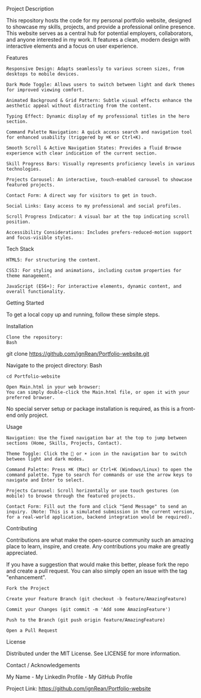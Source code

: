 Project Description

This repository hosts the code for my personal portfolio website, designed to showcase my skills, projects, and provide a professional online presence. This website serves as a central hub for potential employers, collaborators, and anyone interested in my work. It features a clean, modern design with interactive elements and a focus on user experience.

Features

    Responsive Design: Adapts seamlessly to various screen sizes, from desktops to mobile devices.

    Dark Mode Toggle: Allows users to switch between light and dark themes for improved viewing comfort.

    Animated Background & Grid Pattern: Subtle visual effects enhance the aesthetic appeal without distracting from the content.

    Typing Effect: Dynamic display of my professional titles in the hero section.

    Command Palette Navigation: A quick access search and navigation tool for enhanced usability (triggered by ⌘K or Ctrl+K).

    Smooth Scroll & Active Navigation States: Provides a fluid Browse experience with clear indication of the current section.

    Skill Progress Bars: Visually represents proficiency levels in various technologies.

    Projects Carousel: An interactive, touch-enabled carousel to showcase featured projects.

    Contact Form: A direct way for visitors to get in touch.

    Social Links: Easy access to my professional and social profiles.

    Scroll Progress Indicator: A visual bar at the top indicating scroll position.

    Accessibility Considerations: Includes prefers-reduced-motion support and focus-visible styles.

Tech Stack

    HTML5: For structuring the content.

    CSS3: For styling and animations, including custom properties for theme management.

    JavaScript (ES6+): For interactive elements, dynamic content, and overall functionality.

Getting Started

To get a local copy up and running, follow these simple steps.

Installation

    Clone the repository:
    Bash

git clone https://github.com/ignRean/Portfolio-website.git

Navigate to the project directory:
Bash

    cd Portfolio-website

    Open Main.html in your web browser:
    You can simply double-click the Main.html file, or open it with your preferred browser.

No special server setup or package installation is required, as this is a front-end only project.

Usage

    Navigation: Use the fixed navigation bar at the top to jump between sections (Home, Skills, Projects, Contact).

    Theme Toggle: Click the 🌙 or ☀️ icon in the navigation bar to switch between light and dark modes.

    Command Palette: Press ⌘K (Mac) or Ctrl+K (Windows/Linux) to open the command palette. Type to search for commands or use the arrow keys to navigate and Enter to select.

    Projects Carousel: Scroll horizontally or use touch gestures (on mobile) to browse through the featured projects.

    Contact Form: Fill out the form and click "Send Message" to send an inquiry. (Note: This is a simulated submission in the current version, for a real-world application, backend integration would be required).

Contributing

Contributions are what make the open-source community such an amazing place to learn, inspire, and create. Any contributions you make are greatly appreciated.

If you have a suggestion that would make this better, please fork the repo and create a pull request. You can also simply open an issue with the tag "enhancement".

    Fork the Project

    Create your Feature Branch (git checkout -b feature/AmazingFeature)

    Commit your Changes (git commit -m 'Add some AmazingFeature')

    Push to the Branch (git push origin feature/AmazingFeature)

    Open a Pull Request

License

Distributed under the MIT License. See LICENSE for more information.

Contact / Acknowledgements

My Name - My LinkedIn Profile - My GitHub Profile

Project Link: https://github.com/ignRean/Portfolio-website
